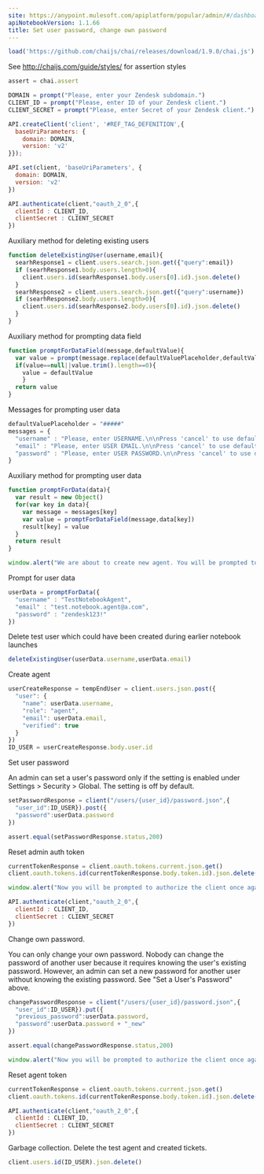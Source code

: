 ```yaml
---
site: https://anypoint.mulesoft.com/apiplatform/popular/admin/#/dashboard/apis/8077/versions/8266/portal/pages/6935/preview
apiNotebookVersion: 1.1.66
title: Set user password, change own password
---
```


```javascript
load('https://github.com/chaijs/chai/releases/download/1.9.0/chai.js')
```

See http://chaijs.com/guide/styles/ for assertion styles

```javascript
assert = chai.assert
```

```javascript
DOMAIN = prompt("Please, enter your Zendesk subdomain.")
CLIENT_ID = prompt("Please, enter ID of your Zendesk client.")
CLIENT_SECRET = prompt("Please, enter Secret of your Zendesk client.")
```

```javascript
API.createClient('client', '#REF_TAG_DEFENITION',{
  baseUriParameters: {
    domain: DOMAIN,
    version: 'v2'
}});
```

```javascript
API.set(client, 'baseUriParameters', {
  domain: DOMAIN,
  version: 'v2'
})
```

```javascript
API.authenticate(client,"oauth_2_0",{
  clientId : CLIENT_ID,
  clientSecret : CLIENT_SECRET
})
```

Auxiliary method for deleting existing users

```javascript
function deleteExistingUser(username,email){
  searhResponse1 = client.users.search.json.get({"query":email})
  if (searhResponse1.body.users.length>0){
    client.users.id(searhResponse1.body.users[0].id).json.delete()
  }
  searhResponse2 = client.users.search.json.get({"query":username})
  if (searhResponse2.body.users.length>0){
    client.users.id(searhResponse2.body.users[0].id).json.delete()
  }
}
```

Auxiliary method for prompting data field

```javascript
function promptForDataField(message,defaultValue){
  var value = prompt(message.replace(defaultValuePlaceholder,defaultValue))
  if(value==null||value.trim().length==0){
    value = defaultValue
	}
  return value
}
```

Messages for prompting user data

```javascript
defaultValuePlaceholder = "#####"
messages = {
  "username" : "Please, enter USERNAME.\n\nPress 'cancel' to use default value: " + defaultValuePlaceholder,
  "email" : "Please, enter USER EMAIL.\n\nPress 'cancel' to use default value: " + defaultValuePlaceholder,
  "password" : "Please, enter USER PASSWORD.\n\nPress 'cancel' to use default value: " + defaultValuePlaceholder
}
```

Auxiliary method for prompting user data

```javascript
function promptForData(data){
  var result = new Object()
  for(var key in data){
    var message = messages[key]
    var value = promptForDataField(message,data[key])
    result[key] = value
  }
  return result
}
```

```javascript
window.alert("We are about to create new agent. You will be prompted to enter username, email and password.\n\nLater on the notebook will ask you to sign in under the created agent.")
```

Prompt for user data

```javascript
userData = promptForData({
  "username" : "TestNotebookAgent",
  "email" : "test.notebook.agent@a.com",
  "password" : "zendesk123!"
})
```

Delete test user which could have been created during earlier notebook launches

```javascript
deleteExistingUser(userData.username,userData.email)
```

Create agent

```javascript
userCreateResponse = tempEndUser = client.users.json.post({
  "user": {
    "name": userData.username,
    "role": "agent",
    "email": userData.email,
    "verified": true
  }
})
ID_USER = userCreateResponse.body.user.id
```

Set user password

An admin can set a user's password only if the setting is enabled under Settings > Security > Global. The setting is off by default.

```javascript
setPasswordResponse = client("/users/{user_id}/password.json",{
  "user_id":ID_USER}).post({
  "password":userData.password
})
```

```javascript
assert.equal(setPasswordResponse.status,200)
```

Reset admin auth token

```javascript
currentTokenResponse = client.oauth.tokens.current.json.get()
client.oauth.tokens.id(currentTokenResponse.body.token.id).json.delete()
```

```javascript
window.alert("Now you will be prompted to authorize the client once again. You must enter credentials of the newly created test agent:\n\n\email: " + userData.email +"\npassword: " + userData.password)
```

```javascript
API.authenticate(client,"oauth_2_0",{
  clientId : CLIENT_ID,
  clientSecret : CLIENT_SECRET
})
```

Change own password.

You can only change your own password. Nobody can change the password of another user because it requires knowing the user's existing password. However, an admin can set a new password for another user without knowing the existing password. See "Set a User's Password" above.

```javascript
changePasswordResponse = client("/users/{user_id}/password.json",{
  "user_id":ID_USER}).put({
  "previous_password":userData.password,
  "password":userData.password + "_new"
})
```

```javascript
assert.equal(changePasswordResponse.status,200)
```

```javascript
window.alert("Now you will be prompted to authorize the client once again. Please, enter your ADMIN credentials.")
```

Reset agent token

```javascript
currentTokenResponse = client.oauth.tokens.current.json.get()
client.oauth.tokens.id(currentTokenResponse.body.token.id).json.delete()
```

```javascript
API.authenticate(client,"oauth_2_0",{
  clientId : CLIENT_ID,
  clientSecret : CLIENT_SECRET
})
```


Garbage collection. Delete the test agent and created tickets.

```javascript
client.users.id(ID_USER).json.delete()
```